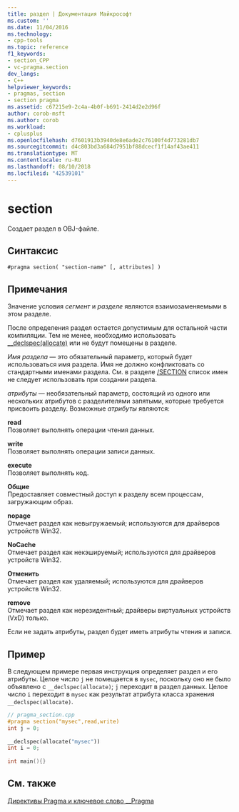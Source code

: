 ```yaml
---
title: раздел | Документация Майкрософт
ms.custom: ''
ms.date: 11/04/2016
ms.technology:
- cpp-tools
ms.topic: reference
f1_keywords:
- section_CPP
- vc-pragma.section
dev_langs:
- C++
helpviewer_keywords:
- pragmas, section
- section pragma
ms.assetid: c67215e9-2c4a-4b0f-b691-2414d2e2d96f
author: corob-msft
ms.author: corob
ms.workload:
- cplusplus
ms.openlocfilehash: d7601913b3940de8e6ade2c76100f4d773281db7
ms.sourcegitcommit: d4c803bd3a684d7951bf88dcecf1f14af43ae411
ms.translationtype: MT
ms.contentlocale: ru-RU
ms.lasthandoff: 08/10/2018
ms.locfileid: "42539101"
---
```

# <a name="section"></a>section
Создает раздел в OBJ-файле.  
  
## <a name="syntax"></a>Синтаксис  
  
```  
#pragma section( "section-name" [, attributes] )  
```  
  
## <a name="remarks"></a>Примечания  
 
Значение условия *сегмент* и *разделе* являются взаимозаменяемыми в этом разделе.  
  
После определения раздел остается допустимым для остальной части компиляции. Тем не менее, необходимо использовать [__declspec(allocate)](../cpp/allocate.md) или не будут помещены в разделе.  
  
*Имя раздела* — это обязательный параметр, который будет использоваться имя раздела. Имя не должно конфликтовать со стандартными именами раздела. См. в разделе [/SECTION](../build/reference/section-specify-section-attributes.md) список имен не следует использовать при создании раздела.  
  
*атрибуты* — необязательный параметр, состоящий из одного или нескольких атрибутов с разделителями запятыми, которые требуется присвоить разделу. Возможные *атрибуты* являются:  
  
**read**  
Позволяет выполнять операции чтения данных.  
  
**write**  
Позволяет выполнять операции записи данных.  
  
**execute**  
Позволяет выполнять код.  
  
**Общие**  
Предоставляет совместный доступ к разделу всем процессам, загружающим образ.  
  
**nopage**  
Отмечает раздел как невыгружаемый; используются для драйверов устройств Win32.  
  
**NoCache**  
Отмечает раздел как некэшируемый; используются для драйверов устройств Win32.  
  
**Отменить**  
Отмечает раздел как удаляемый; используются для драйверов устройств Win32.  
  
**remove**  
Отмечает раздел как нерезидентный; драйверы виртуальных устройств (V*x*D) только.  
  
Если не задать атрибуты, раздел будет иметь атрибуты чтения и записи.  
  
## <a name="example"></a>Пример  
 
В следующем примере первая инструкция определяет раздел и его атрибуты. Целое число `j` не помещается в `mysec`, поскольку оно не было объявлено с `__declspec(allocate)`; `j` переходит в раздел данных. Целое число `i` переходит в `mysec` как результат атрибута класса хранения `__declspec(allocate)`.  
  
```cpp  
// pragma_section.cpp  
#pragma section("mysec",read,write)  
int j = 0;  
  
__declspec(allocate("mysec"))  
int i = 0;  
  
int main(){}  
```  
  
## <a name="see-also"></a>См. также  
 
[Директивы Pragma и ключевое слово __Pragma](../preprocessor/pragma-directives-and-the-pragma-keyword.md)